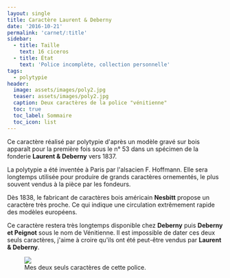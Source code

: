 ```yaml
---
layout: single
title: Caractère Laurent & Deberny
date: '2016-10-21'
permalink: 'carnet/:title'
sidebar:
  - title: Taille
    text: 16 ciceros
  - title: État
    text: 'Police incomplète, collection personnelle'
tags:
  - polytypie
header:
  image: assets/images/poly2.jpg
  teaser: assets/images/poly2.jpg
  caption: Deux caractères de la police "vénitienne"
  toc: true
  toc_label: Sommaire
  toc_icon: list
---
```


Ce caractère réalisé par polytypie d'après un modèle gravé sur bois apparaît pour la première fois sous le n° 53 dans un spécimen de la fonderie **Laurent & Deberny** vers 1837.<br>

La polytypie a été inventée à Paris par l'alsacien F. Hoffmann. Elle sera longtemps utilisée pour produire de grands caractères ornementés, le plus souvent vendus à la pièce par les fondeurs.

Dès 1838, le fabricant de caractères bois américain **Nesbitt** propose un caractère très proche. Ce qui indique une circulation extrêmement rapide des modèles européens.

Ce caractère restera très longtemps disponible chez **Deberny** puis **Deberny et Peignot** sous le nom de Vénitienne. Il est impossible de dater ces deux seuls caractères, j'aime à croire qu'ils ont été peut-être vendus par **Laurent & Deberny**.

<figure>
  <a href="{{ site.baseurl }}/assets/images/poly1.jpg">
  <img src="{{ site.baseurl }}/assets/images/poly1.jpg">
</a>
  <figcaption>Mes deux seuls caractères de cette police.</figcaption>
</figure>
